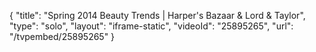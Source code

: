 {
    "title": "Spring 2014 Beauty Trends | Harper's Bazaar & Lord & Taylor",
    "type": "solo",
    "layout": "iframe-static",
    "videoId": "25895265",
    "url": "\/tvpembed\/25895265"
}